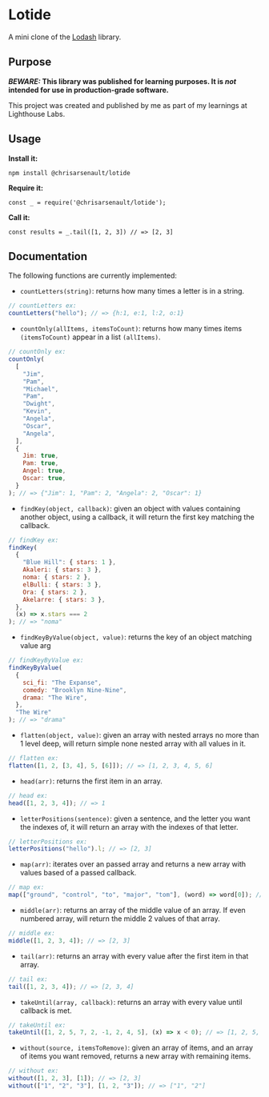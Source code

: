 # Lotide

A mini clone of the [Lodash](https://lodash.com) library.

## Purpose

**_BEWARE:_ This library was published for learning purposes. It is _not_ intended for use in production-grade software.**

This project was created and published by me as part of my learnings at Lighthouse Labs.

## Usage

**Install it:**

`npm install @chrisarsenault/lotide`

**Require it:**

`const _ = require('@chrisarsenault/lotide');`

**Call it:**

`const results = _.tail([1, 2, 3]) // => [2, 3]`

## Documentation

The following functions are currently implemented:

- `countLetters(string)`: returns how many times a letter is in a string.

```js
// countLetters ex:
countLetters("hello"); // => {h:1, e:1, l:2, o:1}
```

- `countOnly(allItems, itemsToCount)`: returns how many times items `(itemsToCount)` appear in a list `(allItems)`.

```js
// countOnly ex:
countOnly(
  [
    "Jim",
    "Pam",
    "Michael",
    "Pam",
    "Dwight",
    "Kevin",
    "Angela",
    "Oscar",
    "Angela",
  ],
  {
    Jim: true,
    Pam: true,
    Angel: true,
    Oscar: true,
  }
); // => {"Jim": 1, "Pam": 2, "Angela": 2, "Oscar": 1}
```

- `findKey(object, callback)`: given an object with values containing another object, using a callback, it will return the first key matching the callback.

```js
// findKey ex:
findKey(
  {
    "Blue Hill": { stars: 1 },
    Akaleri: { stars: 3 },
    noma: { stars: 2 },
    elBulli: { stars: 3 },
    Ora: { stars: 2 },
    Akelarre: { stars: 3 },
  },
  (x) => x.stars === 2
); // => "noma"
```

- `findKeyByValue(object, value)`: returns the key of an object matching value arg

```js
// findKeyByValue ex:
findKeyByValue(
  {
    sci_fi: "The Expanse",
    comedy: "Brooklyn Nine-Nine",
    drama: "The Wire",
  },
  "The Wire"
); // => "drama"
```

- `flatten(object, value)`: given an array with nested arrays no more than 1 level deep, will return simple none nested array with all values in it.

```js
// flatten ex:
flatten([1, 2, [3, 4], 5, [6]]); // => [1, 2, 3, 4, 5, 6]
```

- `head(arr)`: returns the first item in an array.

```js
// head ex:
head([1, 2, 3, 4]); // => 1
```

- `letterPositions(sentence)`: given a sentence, and the letter you want the indexes of, it will return an array with the indexes of that letter.

```js
// letterPositions ex:
letterPositions("hello").l; // => [2, 3]
```

- `map(arr)`: iterates over an passed array and returns a new array with values based of a passed callback.

```js
// map ex:
map(["ground", "control", "to", "major", "tom"], (word) => word[0]); // => ["g", "c", "t", "m" "t"]
```

- `middle(arr)`: returns an array of the middle value of an array. If even numbered array, will return the middle 2 values of that array.

```js
// middle ex:
middle([1, 2, 3, 4]); // => [2, 3]
```

- `tail(arr)`: returns an array with every value after the first item in that array.

```js
// tail ex:
tail([1, 2, 3, 4]); // => [2, 3, 4]
```

- `takeUntil(array, callback)`: returns an array with every value until callback is met.

```js
// takeUntil ex:
takeUntil([1, 2, 5, 7, 2, -1, 2, 4, 5], (x) => x < 0); // => [1, 2, 5, 7, 2]
```

- `without(source, itemsToRemove)`: given an array of items, and an array of items you want removed, returns a new array with remaining items.

```js
// without ex:
without([1, 2, 3], [1]); // => [2, 3]
without(["1", "2", "3"], [1, 2, "3"]); // => ["1", "2"]
```
